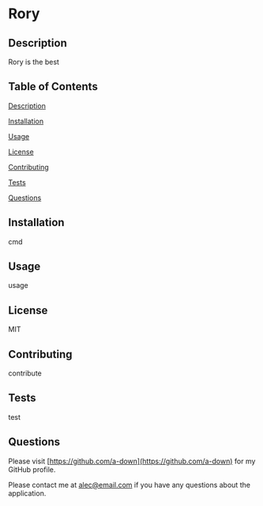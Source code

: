 # Rory

## Description

Rory is the best


## Table of Contents

[Description](#description)

[Installation](#installation)

[Usage](#usage)

[License](#license)

[Contributing](#contributing)

[Tests](#tests)

[Questions](#questions)

## Installation
cmd

## Usage
usage

## License
MIT

## Contributing
contribute

## Tests
test

## Questions
Please visit [https://github.com/a-down](https://github.com/a-down) for my GitHub profile.

Please contact me at [alec@email.com](alec@email.com) if you have any questions about the application.
